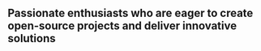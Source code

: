 ## Passionate enthusiasts who are eager to create open-source projects and deliver innovative solutions

